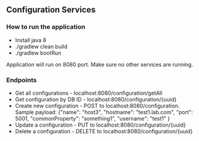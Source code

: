 ## Configuration Services

### How to run the application
* Install java 8
* ./gradlew clean build
* ./gradlew bootRun

Application will run on 8080 port. Make sure no other services are running.

### Endpoints

* Get all configurations - localhost:8080/configuration/getAll
* Get configuration by DB ID - localhost:8080/configuration/{uuid}
* Create new configuration - POST to localhost:8080/configuration. Sample payload:
{"name": "host3",
"hostname": "test1.lab.com",
"port": 5001,
"commonProperty": "something1",
"username": "test1" }
* Update a configuration - PUT to localhost:8080/configuration/{uuid}
* Delete a configuration - DELETE to localhost:8080/configuration/{uuid}